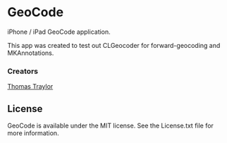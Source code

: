 GeoCode
=======

iPhone / iPad GeoCode application.

This app was created to test out CLGeocoder for forward-geocoding and MKAnnotations.

### Creators

[Thomas Traylor](http://github.com/tstraylor)

## License

GeoCode is available under the MIT license. See the License.txt file for more information.

